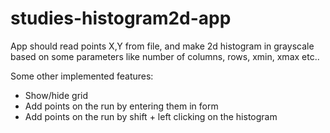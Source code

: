 # studies-histogram2d-app

App should read points X,Y from file, and make 2d histogram in grayscale based on some parameters like number of columns, rows, xmin, xmax etc..

Some other implemented features:
- Show/hide grid
- Add points on the run by entering them in form
- Add points on the run by shift + left clicking on the histogram
